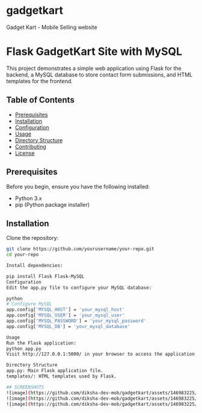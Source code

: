 # gadgetkart
Gadget Kart - Mobile Selling website

# Flask GadgetKart Site with MySQL

This project demonstrates a simple web application using Flask for the backend, a MySQL database to store contact form submissions, and HTML templates for the frontend.

## Table of Contents

- [Prerequisites](#prerequisites)
- [Installation](#installation)
- [Configuration](#configuration)
- [Usage](#usage)
- [Directory Structure](#directory-structure)
- [Contributing](#contributing)
- [License](#license)

## Prerequisites

Before you begin, ensure you have the following installed:

- Python 3.x
- pip (Python package installer)

## Installation

Clone the repository:

   ```bash
   git clone https://github.com/yourusername/your-repo.git
   cd your-repo

Install dependencies:

pip install Flask Flask-MySQL
Configuration
Edit the app.py file to configure your MySQL database:

python
# Configure MySQL
app.config['MYSQL_HOST'] = 'your_mysql_host'
app.config['MYSQL_USER'] = 'your_mysql_user'
app.config['MYSQL_PASSWORD'] = 'your_mysql_password'
app.config['MYSQL_DB'] = 'your_mysql_database'

Usage
Run the Flask application:
python app.py
Visit http://127.0.0.1:5000/ in your browser to access the application.

Directory Structure
app.py: Main Flask application file.
templates/: HTML templates used by Flask.

## SCREENSHOTS
![image](https://github.com/diksha-dev-mob/gadgetkart/assets/146983225/c3f15735-9d72-4678-ac51-b17fe9102e7d)
![image](https://github.com/diksha-dev-mob/gadgetkart/assets/146983225/f61dc023-3e01-4c65-9a84-94f4f0fa1a8f)
![image](https://github.com/diksha-dev-mob/gadgetkart/assets/146983225/7a0bd439-3147-4920-8006-d615bc785766)



